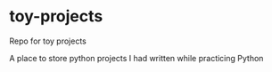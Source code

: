 # toy-projects
Repo for toy projects

A place to store python projects I had written while practicing Python

